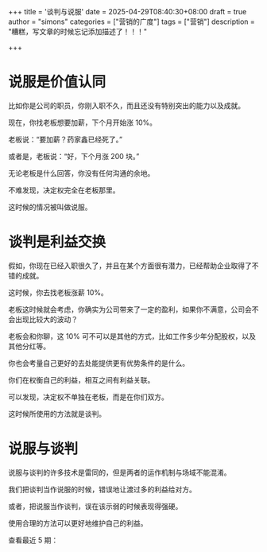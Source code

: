 +++
title = '谈判与说服'
date = 2025-04-29T08:40:30+08:00
draft = true
author = "simons"
categories = ["营销的广度"]
tags = ["营销"]
description = "糟糕，写文章的时候忘记添加描述了！！！"

+++

# 说服是价值认同

比如你是公司的职员，你刚入职不久，而且还没有特别突出的能力以及成就。

现在，你找老板想要加薪，下个月开始涨 10%。

老板说：“要加薪？药家鑫已经死了。”

或者是，老板说：“好，下个月涨 200 块。”

无论老板是什么回答，你没有任何沟通的余地。

不难发现，决定权完全在老板那里。

这时候的情况被叫做说服。



# 谈判是利益交换

假如，你现在已经入职很久了，并且在某个方面很有潜力，已经帮助企业取得了不错的成就。

这时候，你去找老板涨薪 10%。

老板这时候就会考虑，你确实为公司带来了一定的盈利，如果你不满意，公司会不会出现比较大的波动？

老板会和你聊，这 10% 可不可以是其他的方式，比如工作多少年分配股权，以及其他分红等。

你也会考量自己更好的去处能提供更有优势条件的是什么。

你们在权衡自己的利益，相互之间有利益关联。

可以发现，决定权不单独在老板，而是在你们双方。

这时候所使用的方法就是谈判。



# 说服与谈判

说服与谈判的许多技术是雷同的，但是两者的运作机制与场域不能混淆。

我们把谈判当作说服的时候，错误地让渡过多的利益给对方。

或者，把说服当作谈判，误在该示弱的时候表现得强硬。

使用合理的方法可以更好地维护自己的利益。







查看最近 5 期：



